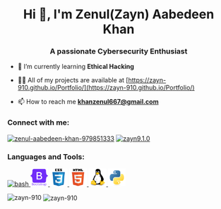 ## 

<h1 align="center">Hi 👋, I'm Zenul(Zayn) Aabedeen Khan</h1>
<h3 align="center">A passionate Cybersecurity Enthusiast</h3>

- 🌱 I’m currently learning **Ethical Hacking**

- 👨‍💻 All of my projects are available at [https://zayn-910.github.io/Portfolio/](https://zayn-910.github.io/Portfolio/)

- 📫 How to reach me **khanzenul667@gmail.com**

<h3 align="left">Connect with me:</h3>
<p align="left">
<a href="https://linkedin.com/in/zenul-aabedeen-khan-979851333" target="blank"><img align="center" src="https://raw.githubusercontent.com/rahuldkjain/github-profile-readme-generator/master/src/images/icons/Social/linked-in-alt.svg" alt="zenul-aabedeen-khan-979851333" height="30" width="40" /></a>
<a href="https://instagram.com/zayn9.1.0" target="blank"><img align="center" src="https://raw.githubusercontent.com/rahuldkjain/github-profile-readme-generator/master/src/images/icons/Social/instagram.svg" alt="zayn9.1.0" height="30" width="40" /></a>
</p>

<h3 align="left">Languages and Tools:</h3>
<p align="left"> <a href="https://www.gnu.org/software/bash/" target="_blank" rel="noreferrer"> <img src="https://www.vectorlogo.zone/logos/gnu_bash/gnu_bash-icon.svg" alt="bash" width="40" height="40"/> </a> <a href="https://getbootstrap.com" target="_blank" rel="noreferrer"> <img src="https://raw.githubusercontent.com/devicons/devicon/master/icons/bootstrap/bootstrap-plain-wordmark.svg" alt="bootstrap" width="40" height="40"/> </a> <a href="https://www.w3schools.com/css/" target="_blank" rel="noreferrer"> <img src="https://raw.githubusercontent.com/devicons/devicon/master/icons/css3/css3-original-wordmark.svg" alt="css3" width="40" height="40"/> </a> <a href="https://www.w3.org/html/" target="_blank" rel="noreferrer"> <img src="https://raw.githubusercontent.com/devicons/devicon/master/icons/html5/html5-original-wordmark.svg" alt="html5" width="40" height="40"/> </a> <a href="https://www.linux.org/" target="_blank" rel="noreferrer"> <img src="https://raw.githubusercontent.com/devicons/devicon/master/icons/linux/linux-original.svg" alt="linux" width="40" height="40"/> </a> <a href="https://www.python.org" target="_blank" rel="noreferrer"> <img src="https://raw.githubusercontent.com/devicons/devicon/master/icons/python/python-original.svg" alt="python" width="40" height="40"/> </a> </p>

<p><img align="left" src="https://github-readme-stats.vercel.app/api/top-langs?username=zayn-910&show_icons=true&locale=en&layout=compact" alt="zayn-910" /></p>

<p>&nbsp;<img align="center" src="https://github-readme-stats.vercel.app/api?username=zayn-910&show_icons=true&locale=en" alt="zayn-910" /></p>
